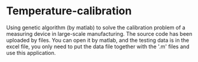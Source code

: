 # Temperature-calibration
Using genetic algorithm (by matlab) to solve the calibration problem of a measuring device in large-scale manufacturing.
The source code has been uploaded by files.
You can open it by matlab, and the testing data is in the excel file, you only need to put the data file together with the '.m' files and use this application.
